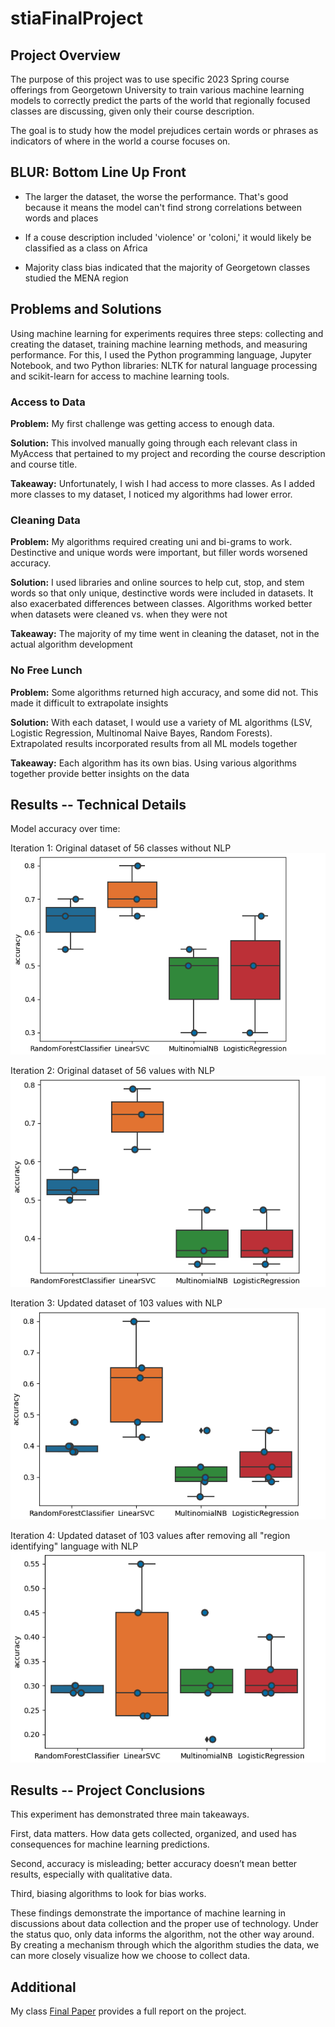 # stiaFinalProject

## Project Overview

The purpose of this project was to use specific 2023 Spring course offerings from Georgetown University to train various machine learning models to correctly predict the parts of the world that regionally focused classes are discussing, given only their course description.

The goal is to study how the model prejudices certain words or phrases as indicators of where in the world a course focuses on.

## BLUR: Bottom Line Up Front

* The larger the dataset, the worse the performance. That's good because it means the model can't find strong correlations between words and places

* If a couse description included 'violence' or 'coloni,' it would likely be classified as a class on Africa

* Majority class bias indicated that the majority of Georgetown classes studied the MENA region

## Problems and Solutions

Using machine learning for experiments requires three steps: collecting and creating the dataset, training machine learning methods, and measuring performance. For this, I used the Python programming language, Jupyter Notebook, and two Python libraries: NLTK for natural language processing and scikit-learn for access to machine learning tools.

### Access to Data

**Problem:** My first challenge was getting access to enough data. 

**Solution:** This involved manually going through each relevant class in MyAccess that pertained to my project and recording the course description and course title. 

**Takeaway:** Unfortunately, I wish I had access to more classes. As I added more classes to my dataset, I noticed my algorithms had lower error.

### Cleaning Data

**Problem:** My algorithms required creating uni and bi-grams to work. Destinctive and unique words were important, but filler words worsened accuracy.

**Solution:** I used libraries and online sources to help cut, stop, and stem words so that only unique, destinctive words were included in datasets. It also exacerbated differences between classes. Algorithms worked better when datasets were cleaned vs. when they were not

**Takeaway:** The majority of my time went in cleaning the dataset, not in the actual algorithm development

### No Free Lunch

**Problem:** Some algorithms returned high accuracy, and some did not. This made it difficult to extrapolate insights

**Solution:** With each dataset, I would use a variety of ML algorithms (LSV, Logistic Regression, Multinomal Naive Bayes, Random Forests). Extrapolated results incorporated results from all ML models together

**Takeaway:** Each algorithm has its own bias. Using various algorithms together provide better insights on the data

## Results -- Technical Details

Model accuracy over time:

Iteration 1: Original dataset of 56 classes without NLP
![Model Accuracy Iteration 1](./Images/Accuracy1.png)  

Iteration 2: Original dataset of 56 values with NLP
![Churn Rate by Total KM Driven](./Images/Accuracy2.png)

Iteration 3: Updated dataset of 103 values with NLP
![Churn Rate by Total KM Driven](./Images/Accuracy3.png)

Iteration 4: Updated dataset of 103 values after removing all "region identifying" language with NLP
![Churn Rate by Total KM Driven](./Images/Accuracy4.png)



## Results -- Project Conclusions

This experiment has demonstrated three main takeaways. 

First, data matters. How data gets collected, organized, and used has consequences for machine learning predictions. 

Second, accuracy is misleading; better accuracy doesn’t mean better results, especially with qualitative data. 

Third, biasing algorithms to look for bias works. 

These findings demonstrate the importance of machine learning in discussions about data collection and the proper use of technology. Under the status quo, only data informs the algorithm, not the other way around. By creating a mechanism through which the algorithm studies the data, we can more closely visualize how we choose to collect data.  

## Additional

My class [Final Paper](https://drive.google.com/file/d/1lz77F8ZhArWHcMAQ4kXrJqCWM0VPz_Xf/view?usp=sharing) provides a full report on the project. 